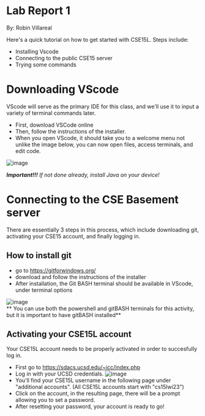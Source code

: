 # Lab Report 1  
By: Robin Villareal 

Here's a quick tutorial on how to get started with CSE15L. Steps include: 
* Installing Vscode 
* Connecting to the public CSE15 server 
* Trying some commands 

# Downloading VScode <br> 
VScode will serve as the primary IDE for this class, and we'll use it to input a variety of terminal commands later. 

- First, download VSCode online 
- Then, follow the instructions of the installer. 
- When you open VScode, it should take you to a welcome menu not unlike the image below, you can now open files, access terminals, and edit code. 

![image](https://user-images.githubusercontent.com/122556045/212161562-0921030f-dd6f-4a29-bdc2-da13d98b6ce1.png) 

***Important!!!** If not done already, install Java on your device!*  

# Connecting to the CSE Basement server <br> 
There are essentially 3 steps in this process, which include downloading git, activating your CSE15 account, and finally logging in.

## How to install git 
- go to https://gitforwindows.org/ 
- download and follow the instructions of the installer 
- After installation, the Git BASH terminal should be available in VScode, under terminal options 

![image](https://user-images.githubusercontent.com/122556045/212165742-8378faf3-fb48-4bf9-9756-3d5d88c36d03.png)  
** You can use both the powershell and gitBASH terminals for this activity, but it is important to have gitBASH installed**

## Activating your CSE15L account 
Your CSE15L account needs to be properly activated in order to succesfully log in. 
- First go to https://sdacs.ucsd.edu/~icc/index.php 
- Log in with your UCSD credentials. 
![image](https://user-images.githubusercontent.com/122556045/212212541-54a06c3f-4bce-43dc-9cb1-072fc61569c0.png) 
- You'll find your CSE15L username in the following page under "additional accounts". 
(All CSE15L accounts start with "cs15lwi23") 
- Click on the account, in the resulting page, there will be a prompt allowing you to set a password. 
- After resetting your password, your account is ready to go! 







